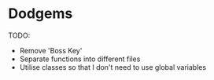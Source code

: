 # Dodgems

TODO:
- Remove 'Boss Key'
- Separate functions into different files
- Utilise classes so that I don't need to use global variables